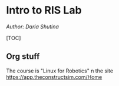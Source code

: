 # Intro to RIS Lab 

*Author: Daria Shutina*



[TOC]

## Org stuff

The course is "Linux for Robotics" n the site https://app.theconstructsim.com/Home



